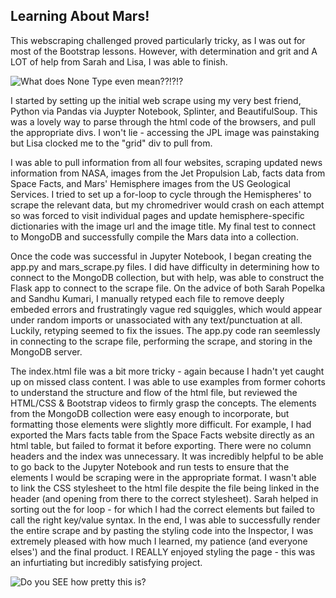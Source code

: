 <h2><strong>Learning About Mars!</strong></h2>

This webscraping challenged proved particularly tricky, as I was out for most of the Bootstrap lessons. However, with determination and grit and A LOT of help from Sarah and Lisa, I was able to finish. 

<img src="C:/Users/Amber/Data_Analytics/DA Homework/None_Type.png" alt = "What does None Type even mean??!?!?">

I started by setting up the initial web scrape using my very best friend, Python via Pandas via Juypter Notebook, Splinter, and BeautifulSoup. This was a lovely way to parse through the html code of the browsers, and pull the appropriate divs. I won't lie - accessing the JPL image was painstaking but Lisa clocked me to the "grid" div to pull from. 

I was able to pull information from all four websites, scraping updated news information from NASA, images from the Jet Propulsion Lab, facts data from Space Facts, and Mars' Hemisphere images from the US Geological Services. I tried to set up a for-loop to cycle through the Hemispheres' to scrape the relevant data, but my chromedriver would crash on each attempt so was forced to visit individual pages and update hemisphere-specific dictionaries with the image url and the image title. My final test to connect to MongoDB and successfully compile the Mars data into a collection. 

Once the code was successful in Jupyter Notebook, I began creating the app.py and mars_scrape.py files. I did have difficulty in determining how to connect to the MongoDB collection, but with help, was able to construct the Flask app to connect to the scrape file. On the advice of both Sarah Popelka and Sandhu Kumari, I manually retyped each file to remove deeply embeded errors and frustratingly vague red squiggles, which would appear under random imports or unassociated with any text/punctuation at all. Luckily, retyping seemed to fix the issues. The app.py code ran seemlessly in connecting to the scrape file, performing the scrape, and storing in the MongoDB server. 

The index.html file was a bit more tricky - again because I hadn't yet caught up on missed class content. I was able to use examples from former cohorts to understand the structure and flow of the html file, but reviewed the HTML/CSS & Bootstrap videos to firmly grasp the concepts. The elements from the MongoDB collection were easy enough to incorporate, but formatting those elements were slightly more difficult. For example, I had exported the Mars facts table from the Space Facts website directly as an html table, but failed to format it before exporting. There were no column headers and the index was unnecessary. It was incredibly helpful to be able to go back to the Jupyter Notebook and run tests to ensure that the elements I would be scraping were in the appropriate format. I wasn't able to link the CSS stylesheet to the html file despite the file being linked in the header (and opening from there to the correct stylesheet). Sarah helped in sorting out the for loop - for which I had the correct elements but failed to call the right key/value syntax. In the end, I was able to successfully render the entire scrape and by pasting the styling code into the Inspector, I was extremely pleased with how much I learned, my patience (and everyone elses') and the final product. I REALLY enjoyed styling the page - this was an infurtiating but incredibly satisfying project. 

<img src="Mars Website(head).png" alt = "Do you SEE how pretty this is?">
